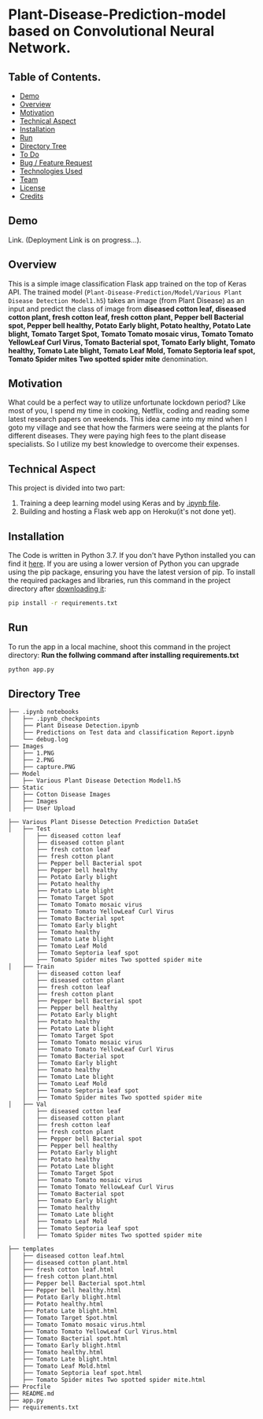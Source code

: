 # Plant-Disease-Prediction-model based on Convolutional Neural Network.
## Table of Contents.
  * [Demo](#demo)
  * [Overview](#overview)
  * [Motivation](#motivation)
  * [Technical Aspect](#technical-aspect)
  * [Installation](#installation)
  * [Run](#run)
  * [Directory Tree](#directory-tree)
  * [To Do](#to-do)
  * [Bug / Feature Request](#bug---feature-request)
  * [Technologies Used](#technologies-used)
  * [Team](#team)
  * [License](#license)
  * [Credits](#credits)
  
  ## Demo
  Link. (Deployment Link is on progress...).
  
  ## Overview
This is a simple image classification Flask app trained on the top of Keras API. The trained model (`Plant-Disease-Prediction/Model/Various Plant Disease Detection Model1.h5`) takes an image (from Plant Disease) as an input and predict the class of image from __diseased cotton leaf, diseased cotton plant, fresh cotton leaf, fresh cotton plant, Pepper bell Bacterial spot, Pepper bell healthy, Potato Early blight, Potato healthy, Potato Late blight, Tomato Target Spot, Tomato Tomato mosaic virus, Tomato Tomato YellowLeaf Curl Virus, Tomato Bacterial spot, Tomato Early blight, Tomato healthy, Tomato Late blight, Tomato Leaf Mold, Tomato Septoria leaf spot, Tomato Spider mites Two spotted spider mite__ denomination.

## Motivation
What could be a perfect way to utilize unfortunate lockdown period? Like most of you, I spend my time in cooking, Netflix, coding and reading some latest research papers on weekends. This idea came into my mind when I goto my village and see that how the farmers were seeing at the plants for different diseases. They were paying high fees to the plant disease specialists. So I utilize my best knowledge to overcome their expenses. 

## Technical Aspect
This project is divided into two part:
1. Training a deep learning model using Keras and by [.ipynb file](https://github.com/IamVicky90/Plant-Disease-Prediction/blob/main/.ipynb%20notebooks/Plant%20Disease%20Detection.ipynb).
2. Building and hosting a Flask web app on Heroku(it's not done yet).

## Installation
The Code is written in Python 3.7. If you don't have Python installed you can find it [here](https://www.python.org/downloads/). If you are using a lower version of Python you can upgrade using the pip package, ensuring you have the latest version of pip. To install the required packages and libraries, run this command in the project directory after [downloading it](https://github.com/IamVicky90/Plant-Disease-Prediction/archive/main.zip):
```bash
pip install -r requirements.txt
```
## Run
To run the app in a local machine, shoot this command in the project directory:
__Run the follwing command after installing requirements.txt__
```bash
python app.py
```
## Directory Tree 
```
├── .ipynb notebooks
│   ├── .ipynb_checkpoints
│   ├── Plant Disease Detection.ipynb
│   ├── Predictions on Test data and classification Report.ipynb
│   └── debug.log
├── Images
│   ├── 1.PNG
│   ├── 2.PNG
│   ├── capture.PNG
├── Model
│   ├── Various Plant Disease Detection Model1.h5
├── Static
│   ├── Cotton Disease Images
│   ├── Images
│   ├── User Upload

├── Various Plant Disesse Detection Prediction DataSet
│   ├── Test
    │   ├── diseased cotton leaf
    │   ├── diseased cotton plant
    │   ├── fresh cotton leaf
    │   ├── fresh cotton plant
    │   ├── Pepper bell Bacterial spot
    │   ├── Pepper bell healthy
    │   ├── Potato Early blight
    │   ├── Potato healthy
    │   ├── Potato Late blight 
    │   ├── Tomato Target Spot 
    │   ├── Tomato Tomato mosaic virus
    │   ├── Tomato Tomato YellowLeaf Curl Virus
    │   ├── Tomato Bacterial spot
    │   ├── Tomato Early blight
    │   ├── Tomato healthy
    │   ├── Tomato Late blight
    │   ├── Tomato Leaf Mold
    │   ├── Tomato Septoria leaf spot
    │   ├── Tomato Spider mites Two spotted spider mite
│   ├── Train
    │   ├── diseased cotton leaf
    │   ├── diseased cotton plant
    │   ├── fresh cotton leaf
    │   ├── fresh cotton plant
    │   ├── Pepper bell Bacterial spot
    │   ├── Pepper bell healthy
    │   ├── Potato Early blight
    │   ├── Potato healthy
    │   ├── Potato Late blight 
    │   ├── Tomato Target Spot 
    │   ├── Tomato Tomato mosaic virus
    │   ├── Tomato Tomato YellowLeaf Curl Virus
    │   ├── Tomato Bacterial spot
    │   ├── Tomato Early blight
    │   ├── Tomato healthy
    │   ├── Tomato Late blight
    │   ├── Tomato Leaf Mold
    │   ├── Tomato Septoria leaf spot
    │   ├── Tomato Spider mites Two spotted spider mite
│   ├── Val
    │   ├── diseased cotton leaf
    │   ├── diseased cotton plant
    │   ├── fresh cotton leaf
    │   ├── fresh cotton plant
    │   ├── Pepper bell Bacterial spot
    │   ├── Pepper bell healthy
    │   ├── Potato Early blight
    │   ├── Potato healthy
    │   ├── Potato Late blight 
    │   ├── Tomato Target Spot 
    │   ├── Tomato Tomato mosaic virus
    │   ├── Tomato Tomato YellowLeaf Curl Virus
    │   ├── Tomato Bacterial spot
    │   ├── Tomato Early blight
    │   ├── Tomato healthy
    │   ├── Tomato Late blight
    │   ├── Tomato Leaf Mold
    │   ├── Tomato Septoria leaf spot
    │   ├── Tomato Spider mites Two spotted spider mite

├── templates
│   ├── diseased cotton leaf.html
│   ├── diseased cotton plant.html
│   ├── fresh cotton leaf.html
│   ├── fresh cotton plant.html
│   ├── Pepper bell Bacterial spot.html
│   ├── Pepper bell healthy.html
│   ├── Potato Early blight.html
│   ├── Potato healthy.html
│   ├── Potato Late blight.html
│   ├── Tomato Target Spot.html
│   ├── Tomato Tomato mosaic virus.html
│   ├── Tomato Tomato YellowLeaf Curl Virus.html
│   ├── Tomato Bacterial spot.html
│   ├── Tomato Early blight.html
│   ├── Tomato healthy.html
│   ├── Tomato Late blight.html
│   ├── Tomato Leaf Mold.html
│   ├── Tomato Septoria leaf spot.html
│   ├── Tomato Spider mites Two spotted spider mite.html
├── Procfile
├── README.md
├── app.py
├── requirements.txt
```


